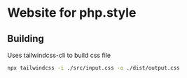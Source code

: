 # Website for php.style

## Building

Uses tailwindcss-cli to build css file

```bash
npx tailwindcss -i ./src/input.css -o ./dist/output.css
```
